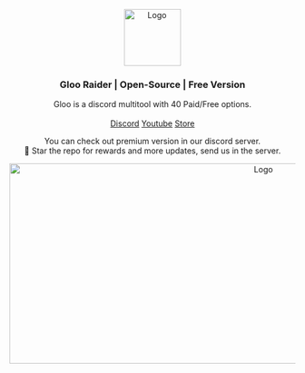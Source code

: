 <p align="center">
  <a href="https://github.com/foundroes/GlooRaider">
    <img src="https://media.discordapp.net/attachments/1245112135659421857/1245119499099963504/smaller.png?ex=669393a5&is=66924225&hm=2febe59f29bfaaa1b65bc61416275cb90de6fc60d565e85594a29e00471c4966&=&format=webp&quality=lossless" alt="Logo" width="100" height="100">
  </a>

  <h3 align="center">Gloo Raider | Open-Source | Free Version</h3>

  <p align="center">
    Gloo is a discord multitool with 40 Paid/Free options.
    <br/>
    <br/>
    <a href="https://discord.gg/uJE9rfJ7Tz">Discord</a>
    <a href="https://www.youtube.com/channel/UCNrJOMG81sdmjUSHpDC41-w">Youtube</a>
    <a href="https://lostroes.sell.app">Store</a>
  </p>
</p>

  <p align="center">
    You can check out premium version in our discord server.
    <br/>
    🌟 Star the repo for rewards and more updates, send us in the server.
    <br/>
</p>
<p align="center">
  <a href="https://github.com/foundroes/GlooRaider">
    <img src="https://media.discordapp.net/attachments/1245112135659421857/1259864460131172433/image.png?ex=6693d336&is=669281b6&hm=42b327e4aa3ccc91352b004d2b4d04b0787549bb6e775b0bbb09046f3482354c&=&format=webp&quality=lossless" alt="Logo" width="879" height="353">
  </a>
